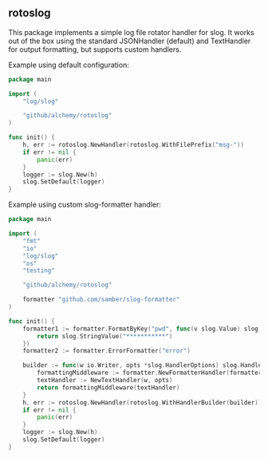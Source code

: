 rotoslog
--------

This package implements a simple log file rotator handler for slog.
It works out of the box using the standard JSONHandler (default) and
TextHandler for output formatting, but supports custom handlers.

Example using default configuration:
```go
package main

import (
    "log/slog"

    "github/alchemy/rotoslog"
)

func init() {
	h, err := rotoslog.NewHandler(rotoslog.WithFilePrefix("msg-"))
	if err != nil {
		panic(err)
	}
	logger := slog.New(h)
	slog.SetDefault(logger)
}
```

Example using custom slog-formatter handler:
```go
package main

import (
	"fmt"
	"io"
	"log/slog"
	"os"
	"testing"

    "github/alchemy/rotoslog"

	formatter "github.com/samber/slog-formatter"
)

func init() {
	formatter1 := formatter.FormatByKey("pwd", func(v slog.Value) slog.Value {
		return slog.StringValue("***********")
	})
	formatter2 := formatter.ErrorFormatter("error")

	builder := func(w io.Writer, opts *slog.HandlerOptions) slog.Handler {
		formattingMiddleware := formatter.NewFormatterHandler(formatter1, formatter2)
		textHandler := NewTextHandler(w, opts)
		return formattingMiddleware(textHandler)
	}
	h, err := rotoslog.NewHandler(rotoslog.WithHandlerBuilder(builder))
	if err != nil {
		panic(err)
	}
	logger := slog.New(h)
	slog.SetDefault(logger)
}
```
